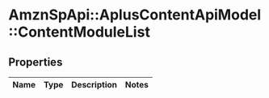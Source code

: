 # AmznSpApi::AplusContentApiModel::ContentModuleList

## Properties
Name | Type | Description | Notes
------------ | ------------- | ------------- | -------------

